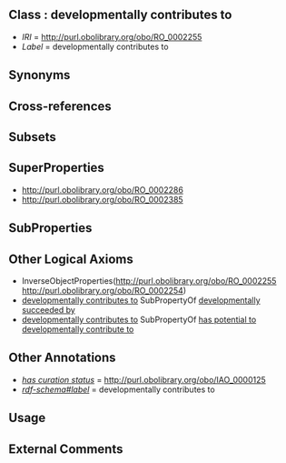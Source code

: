 
## Class : developmentally contributes to

 * *IRI* = http://purl.obolibrary.org/obo/RO_0002255
 * *Label* = developmentally contributes to

## Synonyms


## Cross-references


## Subsets


## SuperProperties

 * <http://purl.obolibrary.org/obo/RO_0002286>
 * <http://purl.obolibrary.org/obo/RO_0002385>

## SubProperties


## Other Logical Axioms

 * InverseObjectProperties(<http://purl.obolibrary.org/obo/RO_0002255> <http://purl.obolibrary.org/obo/RO_0002254>)
 * [developmentally contributes to](../../RO/55/RO_0002255.md) SubPropertyOf [developmentally succeeded by](../../RO/86/RO_0002286.md)
 * [developmentally contributes to](../../RO/55/RO_0002255.md) SubPropertyOf [has potential to developmentally contribute to](../../RO/85/RO_0002385.md)

## Other Annotations

 * *[has curation status](../../IAO/14/IAO_0000114.md)* = http://purl.obolibrary.org/obo/IAO_0000125
 * *[rdf-schema#label](../../el/rdf-schema#label.md)* = developmentally contributes to

## Usage


## External Comments

